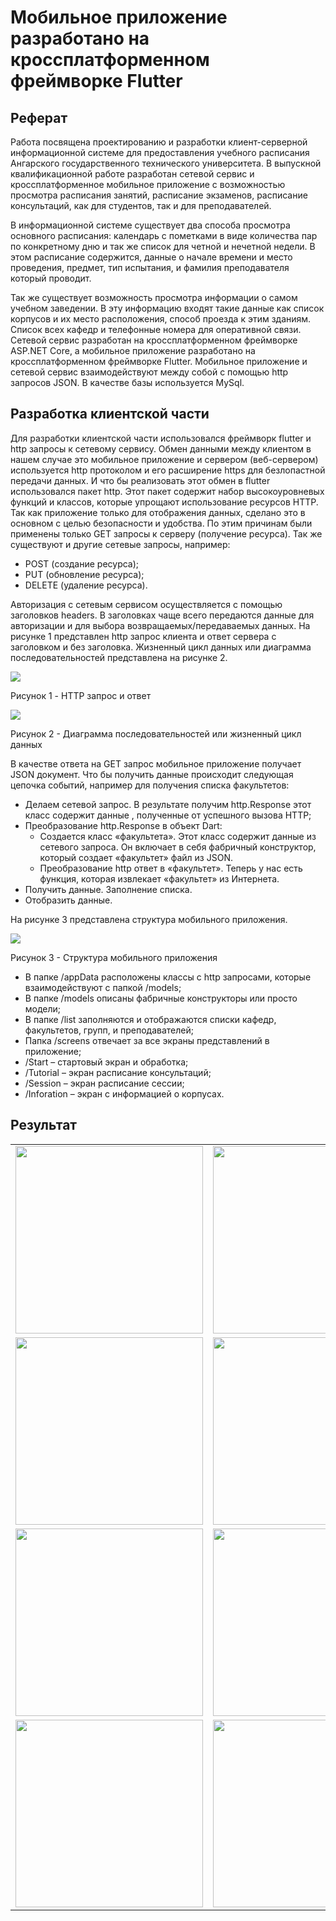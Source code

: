 <h1>Мобильное приложение разработано на кроссплатформенном фреймворке Flutter</h1>
<h2>Реферат</h2>
<p>Работа посвящена проектированию и разработки клиент-серверной информационной системе для предоставления учебного расписания Ангарского государственного технического университета.
В выпускной квалификационной работе разработан сетевой сервис и кроссплатформенное мобильное приложение с возможностью просмотра расписания занятий, расписание экзаменов, расписание консультаций, как для студентов, так и для преподавателей. </p>
<p>В информационной системе существует два способа просмотра основного расписания: календарь с пометками в виде количества пар по конкретному дню и так же список для четной и нечетной недели. В этом расписание содержится, данные о начале времени и место проведения, предмет, тип испытания, и фамилия преподавателя который проводит.</p>
<p>Так же существует возможность просмотра информации о самом учебном заведении. В эту информацию входят такие данные как список корпусов и их место расположения, способ проезда к этим зданиям. Список всех кафедр и телефонные номера для оперативной связи.
Сетевой сервис разработан на кроссплатформенном фреймворке ASP.NET Core, а мобильное приложение разработано на кроссплатформенном фреймворке Flutter. Мобильное приложение и сетевой сервис взаимодействуют между собой с помощью http запросов JSON. В качестве базы используется MySql.</p>
<h2>Разработка клиентской части</h2>
<p>Для разработки клиентской части использовался фреймворк flutter и http запросы к сетевому сервису. Обмен данными между клиентом в нашем случае это мобильное приложение и сервером (веб-сервером) используется http протоколом и его расширение https для безлопастной передачи данных. И что бы реализовать этот обмен в flutter использовался пакет http. Этот пакет содержит набор высокоуровневых функций и классов, которые упрощают использование ресурсов HTTP.
Так как приложение только для отображения данных, сделано это в основном с целью безопасности и удобства. По этим причинам были применены только GET запросы к серверу (получение ресурса). Так же существуют и другие сетевые запросы, например:</p>

 <ul>
    <li>POST (создание ресурса);</li>
    <li>PUT (обновление ресурса);</li>
    <li>DELETE (удаление ресурса).</li>
 </ul>

<p>Авторизация с сетевым сервисом осуществляется с помощью заголовков headers. В заголовках чаще всего передаются данные для авторизации и для выбора возвращаемых/передаваемых данных. На рисунке 1 представлен http запрос клиента и ответ сервера с заголовком и без заголовка. Жизненный цикл данных или диаграмма последовательностей представлена на рисунке 2. </p>
<img src="https://github.com/Al6or/app_shedule_angtu/blob/master/result/1.png">
<p>Рисунок 1 -	HTTP запрос и ответ</p>

<img src="https://github.com/Al6or/app_shedule_angtu/blob/master/result/2.png"> 
<p>Рисунок 2 -	Диаграмма последовательностей или жизненный цикл данных</p>
<p>В качестве ответа на GET запрос мобильное приложение получает JSON документ. Что бы получить данные происходит следующая цепочка событий, например для получения списка факультетов:</p>
 <ul>
    <li>Делаем сетевой запрос. В результате получим http.Response этот класс содержит данные , полученные от успешного вызова HTTP;</li>
    <li>Преобразование http.Response в объект Dart:
         <ul>    
            <li>Создается класс «факультета». Этот класс содержит данные из сетевого запроса. Он включает в себя фабричный конструктор, который создает «факультет» файл из JSON.</li>
            <li>Преобразование http ответ в «факультет». Теперь у нас есть функция, которая извлекает «факультет» из Интернета.</li>
        </ul>
    </li>    
    <li>Получить данные. Заполнение списка.</li>
    <li>Отобразить данные.</li>
 </ul>

<p>На рисунке 3 представлена структура мобильного приложения.</p>
<img src="https://github.com/Al6or/app_shedule_angtu/blob/master/result/3.png">  
<p>Рисунок 3 -	Структура мобильного приложения</p>
<ul>
    <li>В папке /appData расположены классы с http запросами, которые взаимодействуют с папкой /models;</li>
    <li>В папке /models описаны фабричные конструкторы или просто модели;</li>
    <li>В папке /list заполняются и отображаются списки кафедр, факультетов, групп, и преподавателей;</li>
    <li>Папка /screens отвечает за все экраны представлений в приложение;</li>
    <li>/Start – стартовый экран и обработка;</li>
    <li>/Tutorial – экран расписание консультаций;</li>
    <li>/Session – экран расписание сессии;</li>
    <li>/Inforation – экран с информацией о корпусах.</li>
</ul>

<h2>Результат</h2>

<table >
    <tr>
        <td><img src="https://github.com/Al6or/app_shedule_angtu/blob/master/result/1.jfif" width="300"></td>
        <td><img src="https://github.com/Al6or/app_shedule_angtu/blob/master/result/2.jfif" width="300"></td>
        <td><img src="https://github.com/Al6or/app_shedule_angtu/blob/master/result/3.jfif" width="300"></td>
    </tr>
    <tr>
        <td><img src="https://github.com/Al6or/app_shedule_angtu/blob/master/result/4.jfif" width="300"></td>
        <td><img src="https://github.com/Al6or/app_shedule_angtu/blob/master/result/5.jfif" width="300"></td>
        <td><img src="https://github.com/Al6or/app_shedule_angtu/blob/master/result/6.jpeg" width="300"></td>
    </tr>
    <tr>
        <td><img src="https://github.com/Al6or/app_shedule_angtu/blob/master/result/7.jfif" width="300"></td>
        <td><img src="https://github.com/Al6or/app_shedule_angtu/blob/master/result/8.jpeg" width="300"></td>
        <td><img src="https://github.com/Al6or/app_shedule_angtu/blob/master/result/9.jpeg" width="300"></td>
    </tr>
    <tr>
        <td><img src="https://github.com/Al6or/app_shedule_angtu/blob/master/result/10.jpeg" width="300"></td>
        <td><img src="https://github.com/Al6or/app_shedule_angtu/blob/master/result/11.jfif" width="300"></td>
        <td><img src="https://github.com/Al6or/app_shedule_angtu/blob/master/result/12.jfif" width="300"></td>
    </tr>
 </table>




